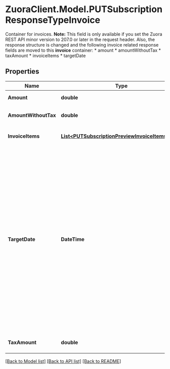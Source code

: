 # ZuoraClient.Model.PUTSubscriptionResponseTypeInvoice
Container for invoices.    **Note:** This field is only available if you set the Zuora REST API minor version to 207.0 or later in the request header. Also, the response structure is changed and the following invoice related response fields are moved to this **invoice** container:       * amount    * amountWithoutTax    * taxAmount    * invoiceItems    * targetDate 

## Properties

Name | Type | Description | Notes
------------ | ------------- | ------------- | -------------
**Amount** | **double** | Invoice amount. | [optional] 
**AmountWithoutTax** | **double** | Invoice amount minus tax.  | [optional] 
**InvoiceItems** | [**List&lt;PUTSubscriptionPreviewInvoiceItemsType&gt;**](PUTSubscriptionPreviewInvoiceItemsType.md) | Container for invoice items.  | [optional] 
**TargetDate** | **DateTime** | Date through which to calculate charges if an invoice is generated, as yyyy-mm-dd. Default is current date.  **Note:** This field is only available if you set the Zuora REST API minor version to 207.0 or later in the request header. See [Zuora REST API Versions](https://www.zuora.com/developer/api-reference/#section/API-Versions) for more information.  | [optional] 
**TaxAmount** | **double** | The tax amount of the invoice.  | [optional] 

[[Back to Model list]](../README.md#documentation-for-models) [[Back to API list]](../README.md#documentation-for-api-endpoints) [[Back to README]](../README.md)


